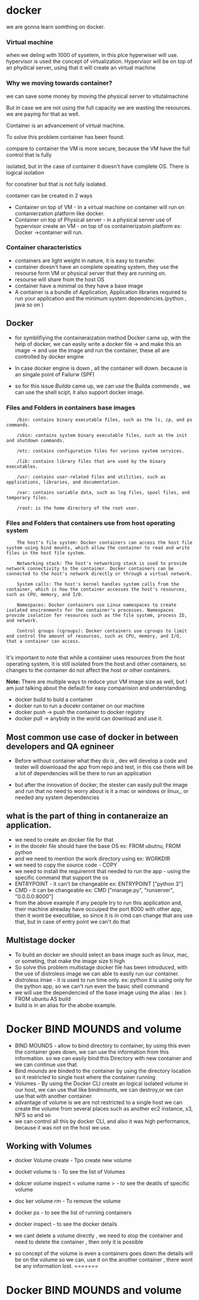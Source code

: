  # docker
 we are gonna learn somthing on docker.
### Virtual machine
when we deling with 1000 of sysetem, in this plce hyperwiser will use.
hypervisor is used the concept of virtualization. Hypervisor will  be on top of an phydical server,  using that it will create an virtual machine


### Why we moving towards container?

<p>we can save some money by moving the physical server to vitutalmachine</p>
<p>But in case we are not using the full capacity we are wasting the resources. we are paying for that as well.</p>
<p>Container is an advancement of virtual machine.</p>
<p>To solve this problem container has been found.</p>
<p>compare to container the VM is more secure, because the VM have the full control that is fully <p>isolated, but in the case of container  it doesn't have complete OS. There is logical isolation  <p>for conatiner but that is not fully isolated.</p>

<p>container can be created in 2 ways</p>

* Container on top of VM - In a virtual machine on container will run on contanierzation platform like docker.
* Container on top of Physical server - in a  physical server use of hypervisor create an VM   - on top of os containerizatoin platform ex: Docker ->container will run.

### Container  characteristics
* containers are light weight in nature, it is easy to transfer.
* container doesn't have an  complete opeating system, they use the resourse form VM or physical server that they are running on.
* resourse will share from  the host OS
* container have a minimal os they have a base image
* A container is a bundle of Application, Application libraries required to run your application and the minimum system dependencies.(python , java so on )

## Docker

* for symblifiying the containeraization  method  Docker came up, with the help of docker, we can easliy  write a docker file -> and make this an image -> and use the image and run the container, these all are controlled by docker engine 

* In case docker engine is down , all the container will down. because is an singale point of Failurw (SPF)
* so for this issue *Builda* came up,  we can use the Builda commends , we can use the shell scipt,  it also support docker image.

### Files and Folders in containers base images

```
    /bin: contains binary executable files, such as the ls, cp, and ps commands.

    /sbin: contains system binary executable files, such as the init and shutdown commands.

    /etc: contains configuration files for various system services.

    /lib: contains library files that are used by the binary executables.

    /usr: contains user-related files and utilities, such as applications, libraries, and documentation.

    /var: contains variable data, such as log files, spool files, and temporary files.

    /root: is the home directory of the root user.
```



### Files and Folders that containers use from host operating system

```
    The host's file system: Docker containers can access the host file system using bind mounts, which allow the container to read and write files in the host file system.

    Networking stack: The host's networking stack is used to provide network connectivity to the container. Docker containers can be connected to the host's network directly or through a virtual network.

    System calls: The host's kernel handles system calls from the container, which is how the container accesses the host's resources, such as CPU, memory, and I/O.

    Namespaces: Docker containers use Linux namespaces to create isolated environments for the container's processes. Namespaces provide isolation for resources such as the file system, process ID, and network.

    Control groups (cgroups): Docker containers use cgroups to limit and control the amount of resources, such as CPU, memory, and I/O, that a container can access.
    
```

It's important to note that while a container uses resources from the host operating system, it is still isolated from the host and other containers, so changes to the container do not affect the host or other containers.

**Note:** There are multiple ways to reduce your VM image size as well, but I am just talking about the default for easy comparision and understanding.


* docker build to buld a container
* docker run to run a docekr container on our machine
* docker push -> push the container to docker registry
* docker pull -> anybidy in the world can download and use it.



## Most common use case of docker in between developers and QA egnineer

* Before without container what they do is , dev will develop a code and tester will downloaad the app from repo and test, in this cse there will be a lot of dependencies will be there to run an application

* but after the innovation of docker, the stester can  easily pull the image and run that no need to worry about is it a  mac or windows or linux,, or needed any system dependencies

## what is the part of thing in  contaneraize an application.

* we need to create an docker file for that
* in the docekr file should have the base OS ex: FROM ubutnu, FROM python
* and we need to mention the work directory using ex: WORKDIR </app>
* we need to copy the source code - COPY <file name>
* we need to install the requiremnt that needed to run the app - using the specific command that support the os
* ENTRYPOINT - it can't be changeable ex: ENTRYPOINT ["python 3"]
* CMD - it can be changeable  ex: CMD ["manage.py", "runserver", "0.0.0.0:8000"]  
* from the above example if any people try to run  this application and, their machine alreaday have occuiped the port 8000 with other app, then it wont be executblae, so since it is in cmd  can change that ans use that, but in case of entry point we can't do that


## Multistage docker

* To build an docker we should select an base image such as linux, mac, or someting, that make the image size ti high
* So solve this problem multistage docker file has been introduced, with the use of distroless image we can able to easily run our container.
* distroless imae - it is used to run time only. ex: python it is using only for the python app, so we can't run even the basic shell command
* we will use the dependencied of the base image using the alias  : (ex ): FROM ubuntu AS build
* build is in an alias  for the abobe example.

# Docker BIND MOUNDS and volume

* BIND MOUNDS  - allow to bind directory to container, by using this even the container goes down, we can use the information from this information. so we can easily bind this Directory with new container and we can continue use that.
* Bind mounds are binded to the container by using the directory location so it restricted to single host where the container running
* Volumes - By using the Docker CLI create an logical isolated volume in our host, we can use that like bindmounts, we can destroy,or we can use that with another container.
* advantage of volume is we are not restricted to a single host we can create the volume from several places such as another ec2 instance, s3, NFS so and so
* we can control all this by docker CLI, and also it was high performance, because it was not on the host we use.



## Working with Volumes

* docker Volume create <Volume name>  - Tpo create new volume 
* docket volume ls - To see the list of Volumes
* dokcer volume inspect < volume name >  - to see the deatils of specific volume
* doc
ker  volume rm <volume  name> - To remove the volume
* docker ps - to see the list of running containers
* docker inspect <docker name> - to see the docker details

* we cant delete a volume directly , we need to stop the container and need to delete the container , then only it is possible

* so concept of the volume is even a containers goes down the details will be on the volume so we can, use it on the another container , there wont be any information lost.
=======
# Docker BIND MOUNDS and volume

